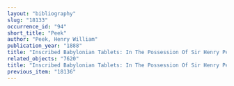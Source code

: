 ```yaml
---
layout: "bibliography"
slug: "18133"
occurrence_id: "94"
short_title: "Peek"
author: "Peek, Henry William"
publication_year: "1888"
title: "Inscribed Babylonian Tablets: In The Possession Of Sir Henry Peek, Bart"
related_objects: "7620"
title: "Inscribed Babylonian Tablets: In The Possession Of Sir Henry Peek, Bart"
previous_item: "18136"
---
```

